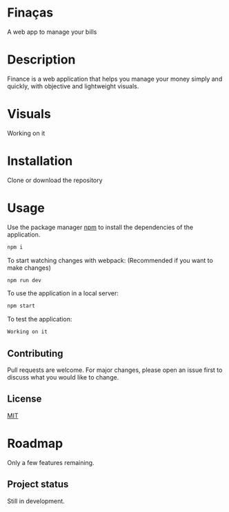 # Finaças
A web app to manage your bills

# Description
Finance is a web application that helps you manage your money simply and quickly, with objective and lightweight visuals. 

# Visuals
Working on it

# Installation
Clone or download the repository

# Usage
Use the package manager [npm](https://nodejs.org/en/download/) to install the dependencies of the application.
```bash
npm i
```
To start watching changes with webpack: (Recommended if you want to make changes)
```bash
npm run dev
```
To use the application in a local server:
```bash
npm start
```
To test the application:
```bash
Working on it
```

## Contributing
Pull requests are welcome. For major changes, please open an issue first to discuss what you would like to change.

## License
[MIT](https://github.com/andraderafa72/Agenda-JS/blob/main/LICENSE)


# Roadmap
Only a few features remaining.

## Project status
Still in development.

